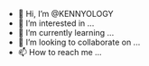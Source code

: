 - 👋 Hi, I’m @KENNYOLOGY
- 👀 I’m interested in ...
- 🌱 I’m currently learning ...
- 💞️ I’m looking to collaborate on ...
- 📫 How to reach me ...

<!---
KENNYOLOGY/KENNYOLOGY is a ✨ special ✨ repository because its `README.md` (this file) appears on your GitHub profile.
You can click the Preview link to take a look at your changes.
--->
